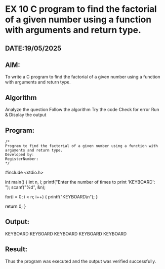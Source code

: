 # EX 10 C program to find the factorial of a given number using a function with arguments and return type.
## DATE:19/05/2025
## AIM:
To write a C program to find the factorial of a given number using a function with arguments and return type.

## Algorithm
Analyze the question
Follow the algorithm
Try the code
Check for error
Run & Display the output
## Program:
```
/*
Program to find the factorial of a given number using a function with arguments and return type.
Developed by: 
RegisterNumber:  
*/
```
#include <stdio.h>

int main() { int n, i; printf("Enter the number of times to print 'KEYBOARD': "); scanf("%d", &n);

for(i = 0; i < n; i++) {
    printf("KEYBOARD\n");
}

return 0;
}

## Output:
KEYBOARD KEYBOARD KEYBOARD KEYBOARD KEYBOARD


## Result:
Thus the program was executed and the output was verified successfully.
